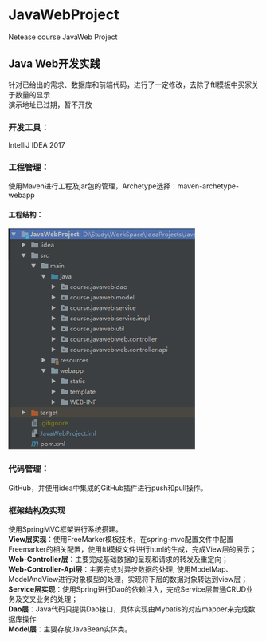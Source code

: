 # JavaWebProject
Netease course JavaWeb Project<br/>
## Java Web开发实践<br/>
针对已给出的需求、数据库和前端代码，进行了一定修改，去除了ftl模板中买家关于数量的显示<br/>
演示地址已过期，暂不开放<br/>

### 开发工具：
IntelliJ IDEA 2017
  
### 工程管理：
使用Maven进行工程及jar包的管理，Archetype选择：maven-archetype-webapp<br/>
#### 工程结构：
![Idea工程结构截图](https://github.com/LauItachi/JavaWebProject/blob/master/pic01.png)

### 代码管理：
GitHub，并使用idea中集成的GitHub插件进行push和pull操作。

### 框架结构及实现
使用SpringMVC框架进行系统搭建。<br/>
<b>View层实现</b>：使用FreeMarker模板技术，在spring-mvc配置文件中配置Freemarker的相关配置，使用ftl模板文件进行html的生成，完成View层的展示；<br/>
<b>Web-Controller层</b>：主要完成基础数据的呈现和请求的转发及重定向；<br/>
<b>Web-Controller-Api层</b>：主要完成对异步数据的处理, 使用ModelMap、ModelAndView进行对象模型的处理，实现将下层的数据对象转达到view层；<br/>
<b>Service层实现</b>：使用Spring进行Dao的依赖注入，完成Service层普通CRUD业务及交叉业务的处理；<br/>
<b>Dao层</b>：Java代码只提供Dao接口，具体实现由Mybatis的对应mapper来完成数据库操作<br/>
<b>Model层</b>：主要存放JavaBean实体类。<br/>


<br/>

